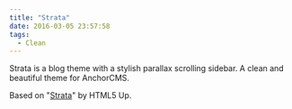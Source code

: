 ```yaml
---
title: "Strata"
date: 2016-03-05 23:57:58
tags: 
  - Clean
---
```


Strata is a blog theme with a stylish parallax scrolling sidebar. A clean and beautiful theme for AnchorCMS.

Based on "[Strata](http://html5up.net/strata)" by HTML5 Up.
